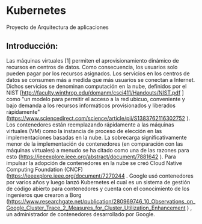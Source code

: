 # Kubernetes
Proyecto de Arquitectura de aplicaciones


 ## Introducción:
Las máquinas virtuales [1] permiten el aprovisionamiento dinámico de recursos en centros de datos. Como consecuencia, los usuarios solo pueden pagar por los recursos asignados.
Los servicios en los centros de datos se consumen más a medida que más usuarios se conectan a Internet. Dichos servicios se denominan computación en la nube, definidos por el NIST [http://faculty.winthrop.edu/domanm/csci411/Handouts/NIST.pdf ] como "un modelo para permitir el acceso a la red ubicuo, conveniente y bajo demanda a los recursos informáticos provisionados y liberados rápidamente" (https://www.sciencedirect.com/science/article/pii/S1383762116302752 ).
Los contenedores están reemplazando rápidamente a las máquinas virtuales (VM) como la instancia de proceso de elección en las implementaciones basadas en la nube. La sobrecarga significativamente menor de la implementación de contenedores (en comparación con las máquinas virtuales) a menudo se ha citado como una de las razones para esto (https://ieeexplore.ieee.org/abstract/document/7881642 ).
Para impulsar la adopción de contenedores en la nube se creó  Cloud Native Computing Foundation (CNCF) (https://ieeexplore.ieee.org/document/7270244 . Google usó contenedores por varios años y luego lanzó Kubernetes el cual es un sistema de gestión de código abierto para contenedores y cuenta con el conocimiento de los ingenieros que crearon a Borg (https://www.researchgate.net/publication/280969746_10_Observations_on_Google_Cluster_Trace_2_Measures_for_Cluster_Utilization_Enhancement ) , un administrador de contenedores desarrollado por Google.
